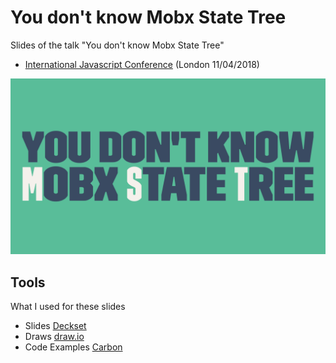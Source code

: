 # You don't know Mobx State Tree
Slides of the talk "You don't know Mobx State Tree"

- [International Javascript Conference](https://javascript-conference.com/) (London 11/04/2018)

![You don't know MobX State Tree](title.png "You don't know MobX State Tree")

## Tools
What I used for these slides

- Slides [Deckset](https://www.decksetapp.com/)
- Draws [draw.io](https://www.draw.io)
- Code Examples [Carbon](https://github.com/dawnlabs/carbon)